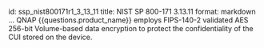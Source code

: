 id: ssp_nist800171r1_3_13_11
title: NIST SP 800-171 3.13.11
format: markdown
...
QNAP {{questions.product_name}} employs FIPS-140-2 validated AES 256-bit Volume-based data encryption to protect the confidentiality of the CUI stored on the device.

